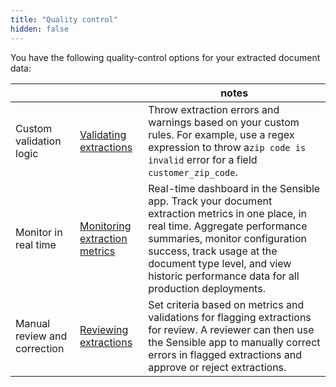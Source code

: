 ```yaml
---
title: "Quality control"
hidden: false
---
```




You have the following quality-control options for your extracted document data:

|                              |                                                    | notes                                                        |
| ---------------------------- | -------------------------------------------------- | ------------------------------------------------------------ |
| Custom validation logic      | [Validating extractions](doc:validate-extractions) | Throw extraction errors and warnings based on your custom rules. For example, use a regex expression to throw a`zip code is invalid` error  for a field `customer_zip_code`. |
| Monitor in real time         | [Monitoring extraction metrics](doc:metrics)              | Real-time dashboard in the Sensible app. Track your document extraction metrics in one place, in real time. Aggregate performance summaries, monitor configuration success, track usage at the document type level, and view historic performance data for all production deployments. |
| Manual review and correction | [Reviewing extractions](doc:human-review)               | Set criteria based on metrics and validations for flagging extractions for review. A reviewer can then use the Sensible app to manually correct errors in flagged extractions and approve or reject extractions. |

